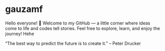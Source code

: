 # gauzamf
Hello everyone! 👋
Welcome to my GitHub — a little corner where ideas come to life and codes tell stories.
Feel free to explore, learn, and enjoy the journey! Hehe

“The best way to predict the future is to create it.” – Peter Drucker
